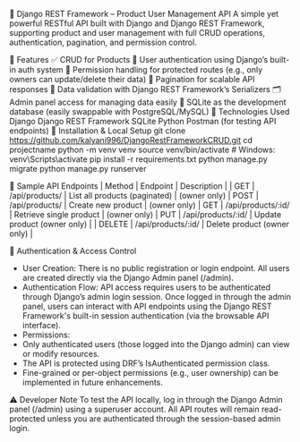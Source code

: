 🧰 Django REST Framework – Product User Management API
A simple yet powerful RESTful API built with Django and Django REST Framework, supporting product and user management with full CRUD operations, authentication, pagination, and permission control.

🚀 Features
✅ CRUD for Products
🔐 User authentication using Django’s built-in auth system
🛂 Permission handling for protected routes (e.g., only owners can update/delete their data)
🔢 Pagination for scalable API responses
🧪 Data validation with Django REST Framework’s Serializers
🗂 Admin panel access for managing data easily
💾 SQLite as the development database (easily swappable with PostgreSQL/MySQL)
🧱 Technologies Used
Django
Django REST Framework
SQLite
Python
Postman (for testing API endpoints)
🧪 Installation & Local Setup
git clone https://github.com/kalyani996/DjangoRestFrameworkCRUD.git
cd projectname
python -m venv venv
source venv/bin/activate  # Windows: venv\Scripts\activate
pip install -r requirements.txt
python manage.py migrate
python manage.py runserver

🧪 Sample API Endpoints
| Method | Endpoint | Description | 
| GET | /api/products/ | List all products (paginated) | (owner only)
| POST | /api/products/ | Create new product | (owner only)
| GET | /api/products/:id/ | Retrieve single product | (owner only)
| PUT | /api/products/:id/ | Update product (owner only) | 
| DELETE | /api/products/:id/ | Delete product (owner only) | 

🔐 Authentication & Access Control
- User Creation:
There is no public registration or login endpoint.
All users are created directly via the Django Admin panel (/admin).
- Authentication Flow:
API access requires users to be authenticated through Django’s admin login session. Once logged in through the admin panel, users can interact with API endpoints using the Django REST Framework's built-in session authentication (via the browsable API interface).
- Permissions:
- Only authenticated users (those logged into the Django admin) can view or modify resources.
- The API is protected using DRF’s IsAuthenticated permission class.
- Fine-grained or per-object permissions (e.g., user ownership) can be implemented in future enhancements.

⚠️ Developer Note
To test the API locally, log in through the Django Admin panel (/admin) using a superuser account. All API routes will remain read-protected unless you are authenticated through the session-based admin login.


